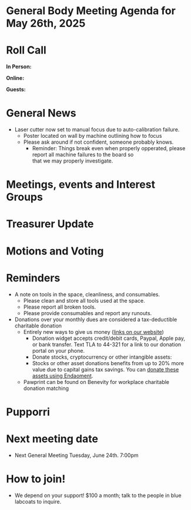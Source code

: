 # General Body Meeting Agenda for May 26th, 2025
# Roll Call
**In Person:**

**Online:**


**Guests:**


# General News
- Laser cutter now set to manual focus due to auto-calibration failure. 
  - Poster located on wall by machine outlining how to focus
  - Please ask around if not confident, someone probably knows. 
    - Reminder: Things break even when properly opperated, please report all machine failures to the board so  
      that we may properly investigate. 

# Meetings, events and Interest Groups


# Treasurer Update


# Motions and Voting


# Reminders
- A note on tools in the space, cleanliness, and consumables.
  - Please clean and store all tools used at the space.
  - Please report all broken tools.
  - Please provide consumables and report any runouts. 
- Donations over your monthly dues are considered a tax-deductible charitable donation
  - Entirely new ways to give us money ([links on our website](https://pawprintprototyping.org/pages/donate/))
    - Donation widget accepts credit/debit cards, Paypal, Apple pay, or bank transfer.  Text TLA to 44-321 for a link to our donation portal on your phone.
    - Donate stocks, cryptocurrency or other intangible assets:
    - Stocks or other asset donations benefits from up to 20% more value due to capital gains tax savings. You can [donate these assets using Endaoment](https://app.endaoment.org/orgs/84-4428024).
  - Pawprint can be found on Benevity for workplace charitable donation matching

# Pupporri 


# Next meeting date
- Next General Meeting Tuesday, June 24th. 7:00pm

# How to join! 
- We depend on your support! $100 a month; talk to the people in blue labcoats to inquire. 
